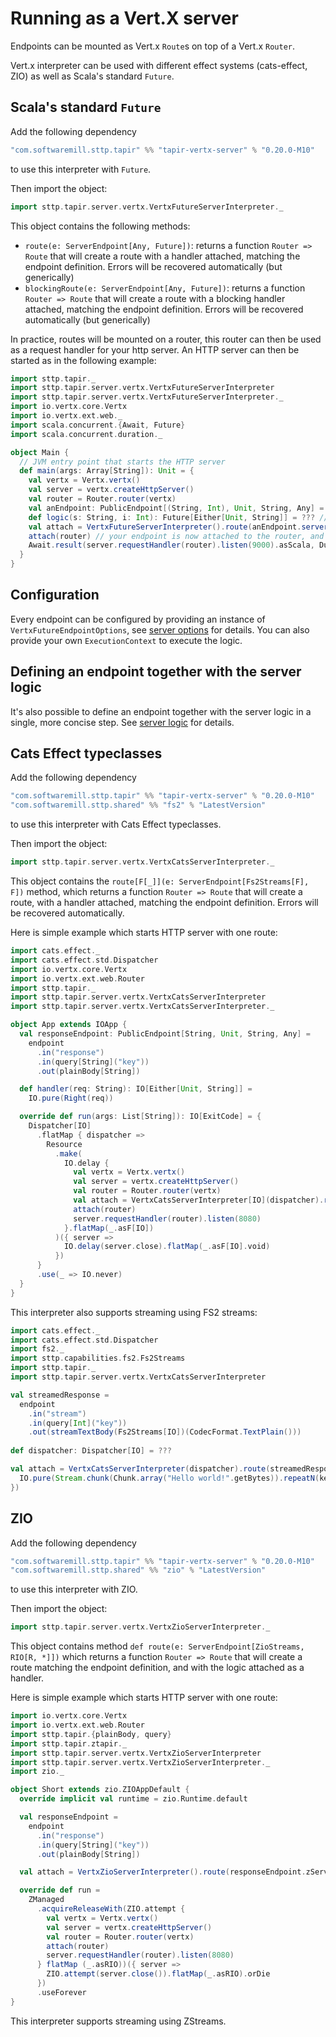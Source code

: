 # Running as a Vert.X server

Endpoints can be mounted as Vert.x `Route`s on top of a Vert.x `Router`.

Vert.x interpreter can be used with different effect systems (cats-effect, ZIO) as well as Scala's standard `Future`.

## Scala's standard `Future`

Add the following dependency
```scala
"com.softwaremill.sttp.tapir" %% "tapir-vertx-server" % "0.20.0-M10"
```
to use this interpreter with `Future`.

Then import the object:
```scala
import sttp.tapir.server.vertx.VertxFutureServerInterpreter._
```

This object contains the following methods:

* `route(e: ServerEndpoint[Any, Future])`: returns a function `Router => Route` that will create a route with a handler attached, matching the endpoint definition. Errors will be recovered automatically (but generically)
* `blockingRoute(e: ServerEndpoint[Any, Future])`: returns a function `Router => Route` that will create a route with a blocking handler attached, matching the endpoint definition. Errors will be recovered automatically (but generically)

In practice, routes will be mounted on a router, this router can then be used as a request handler for your http server. 
An HTTP server can then be started as in the following example:

```scala
import sttp.tapir._
import sttp.tapir.server.vertx.VertxFutureServerInterpreter
import sttp.tapir.server.vertx.VertxFutureServerInterpreter._
import io.vertx.core.Vertx
import io.vertx.ext.web._
import scala.concurrent.{Await, Future}
import scala.concurrent.duration._

object Main {
  // JVM entry point that starts the HTTP server
  def main(args: Array[String]): Unit = {
    val vertx = Vertx.vertx()
    val server = vertx.createHttpServer()
    val router = Router.router(vertx)
    val anEndpoint: PublicEndpoint[(String, Int), Unit, String, Any] = ??? // your definition here
    def logic(s: String, i: Int): Future[Either[Unit, String]] = ??? // your logic here
    val attach = VertxFutureServerInterpreter().route(anEndpoint.serverLogic((logic _).tupled))
    attach(router) // your endpoint is now attached to the router, and the route has been created
    Await.result(server.requestHandler(router).listen(9000).asScala, Duration.Inf)
  }
}
```

## Configuration

Every endpoint can be configured by providing an instance of `VertxFutureEndpointOptions`, see [server options](options.md) for details.
You can also provide your own `ExecutionContext` to execute the logic.

## Defining an endpoint together with the server logic

It's also possible to define an endpoint together with the server logic in a single, more concise step. See
[server logic](logic.md) for details.

## Cats Effect typeclasses

Add the following dependency
```scala
"com.softwaremill.sttp.tapir" %% "tapir-vertx-server" % "0.20.0-M10"
"com.softwaremill.sttp.shared" %% "fs2" % "LatestVersion"
```
to use this interpreter with Cats Effect typeclasses.

Then import the object:
```scala
import sttp.tapir.server.vertx.VertxCatsServerInterpreter._
```

This object contains the `route[F[_]](e: ServerEndpoint[Fs2Streams[F], F])` method, which returns a function `Router => Route` that will create a route, with a handler attached, matching the endpoint definition. Errors will be recovered automatically.

Here is simple example which starts HTTP server with one route:

```scala
import cats.effect._
import cats.effect.std.Dispatcher
import io.vertx.core.Vertx
import io.vertx.ext.web.Router
import sttp.tapir._
import sttp.tapir.server.vertx.VertxCatsServerInterpreter
import sttp.tapir.server.vertx.VertxCatsServerInterpreter._

object App extends IOApp {
  val responseEndpoint: PublicEndpoint[String, Unit, String, Any] =
    endpoint
      .in("response")
      .in(query[String]("key"))
      .out(plainBody[String])

  def handler(req: String): IO[Either[Unit, String]] =
    IO.pure(Right(req))

  override def run(args: List[String]): IO[ExitCode] = {
    Dispatcher[IO]
      .flatMap { dispatcher =>
        Resource
          .make(
            IO.delay {
              val vertx = Vertx.vertx()
              val server = vertx.createHttpServer()
              val router = Router.router(vertx)
              val attach = VertxCatsServerInterpreter[IO](dispatcher).route(responseEndpoint.serverLogic(handler))
              attach(router)
              server.requestHandler(router).listen(8080)
            }.flatMap(_.asF[IO])
          )({ server =>
            IO.delay(server.close).flatMap(_.asF[IO].void)
          })
      }
      .use(_ => IO.never)
  }
}
```

This interpreter also supports streaming using FS2 streams:

```scala
import cats.effect._
import cats.effect.std.Dispatcher
import fs2._
import sttp.capabilities.fs2.Fs2Streams
import sttp.tapir._
import sttp.tapir.server.vertx.VertxCatsServerInterpreter

val streamedResponse =
  endpoint
    .in("stream")
    .in(query[Int]("key"))
    .out(streamTextBody(Fs2Streams[IO])(CodecFormat.TextPlain()))
    
def dispatcher: Dispatcher[IO] = ???

val attach = VertxCatsServerInterpreter(dispatcher).route(streamedResponse.serverLogicSuccess[IO] { key =>
  IO.pure(Stream.chunk(Chunk.array("Hello world!".getBytes)).repeatN(key))
})
```

## ZIO

Add the following dependency

```scala
"com.softwaremill.sttp.tapir" %% "tapir-vertx-server" % "0.20.0-M10"
"com.softwaremill.sttp.shared" %% "zio" % "LatestVersion"
```

to use this interpreter with ZIO.

Then import the object:
```scala
import sttp.tapir.server.vertx.VertxZioServerInterpreter._
```

This object contains method `def route(e: ServerEndpoint[ZioStreams, RIO[R, *]])` which returns a function `Router => Route` that will create a route matching the endpoint definition, and with the logic attached as a handler.

Here is simple example which starts HTTP server with one route:

```scala
import io.vertx.core.Vertx
import io.vertx.ext.web.Router
import sttp.tapir.{plainBody, query}
import sttp.tapir.ztapir._
import sttp.tapir.server.vertx.VertxZioServerInterpreter
import sttp.tapir.server.vertx.VertxZioServerInterpreter._
import zio._

object Short extends zio.ZIOAppDefault {
  override implicit val runtime = zio.Runtime.default

  val responseEndpoint =
    endpoint
      .in("response")
      .in(query[String]("key"))
      .out(plainBody[String])

  val attach = VertxZioServerInterpreter().route(responseEndpoint.zServerLogic { key => UIO.succeed(key) })

  override def run =
    ZManaged
      .acquireReleaseWith(ZIO.attempt {
        val vertx = Vertx.vertx()
        val server = vertx.createHttpServer()
        val router = Router.router(vertx)
        attach(router)
        server.requestHandler(router).listen(8080)
      } flatMap (_.asRIO))({ server =>
        ZIO.attempt(server.close()).flatMap(_.asRIO).orDie
      })
      .useForever
}
```

This interpreter supports streaming using ZStreams.
